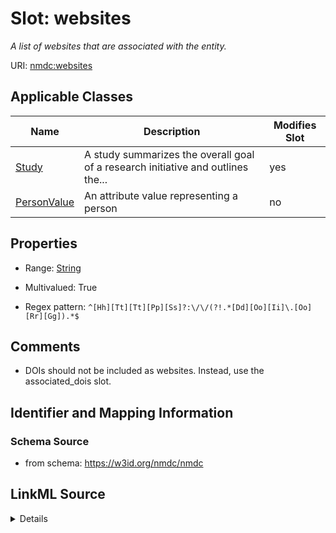 # Slot: websites


_A list of websites that are associated with the entity._



URI: [nmdc:websites](https://w3id.org/nmdc/websites)



<!-- no inheritance hierarchy -->




## Applicable Classes

| Name | Description | Modifies Slot |
| --- | --- | --- |
[Study](Study.md) | A study summarizes the overall goal of a research initiative and outlines the... |  yes  |
[PersonValue](PersonValue.md) | An attribute value representing a person |  no  |







## Properties

* Range: [String](String.md)

* Multivalued: True

* Regex pattern: `^[Hh][Tt][Tt][Pp][Ss]?:\/\/(?!.*[Dd][Oo][Ii]\.[Oo][Rr][Gg]).*$`





## Comments

* DOIs should not be included as websites. Instead, use the associated_dois slot.

## Identifier and Mapping Information







### Schema Source


* from schema: https://w3id.org/nmdc/nmdc




## LinkML Source

<details>
```yaml
name: websites
description: A list of websites that are associated with the entity.
comments:
- DOIs should not be included as websites. Instead, use the associated_dois slot.
from_schema: https://w3id.org/nmdc/nmdc
rank: 1000
multivalued: true
alias: websites
domain_of:
- Study
- PersonValue
range: string
pattern: ^[Hh][Tt][Tt][Pp][Ss]?:\/\/(?!.*[Dd][Oo][Ii]\.[Oo][Rr][Gg]).*$

```
</details>